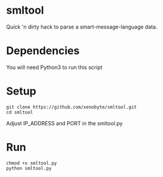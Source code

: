 # smltool
Quick 'n dirty hack to parse a smart-message-language data.

# Dependencies
You will need Python3 to run this script

# Setup
```
git clone https://github.com/xenobyte/smltool.git
cd smltool
```

Adjust IP_ADDRESS and PORT in the smltool.py

# Run
```
chmod +x smltool.py
python smltool.py
```
